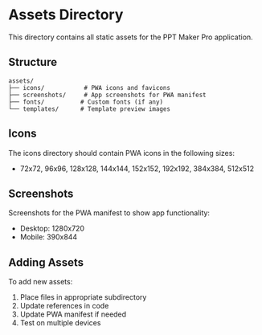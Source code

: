 # Assets Directory

This directory contains all static assets for the PPT Maker Pro application.

## Structure

```
assets/
├── icons/           # PWA icons and favicons
├── screenshots/     # App screenshots for PWA manifest
├── fonts/          # Custom fonts (if any)
└── templates/      # Template preview images
```

## Icons

The icons directory should contain PWA icons in the following sizes:

- 72x72, 96x96, 128x128, 144x144, 152x152, 192x192, 384x384, 512x512

## Screenshots

Screenshots for the PWA manifest to show app functionality:

- Desktop: 1280x720
- Mobile: 390x844

## Adding Assets

To add new assets:

1. Place files in appropriate subdirectory
2. Update references in code
3. Update PWA manifest if needed
4. Test on multiple devices
